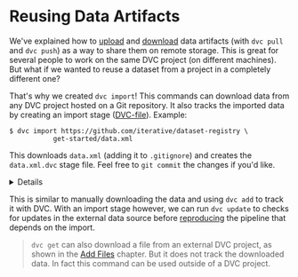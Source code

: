 # Reusing Data Artifacts

We've explained how to [upload](/doc/get-started/share-data) and
[download](/doc/get-started/retrieve-data) <abbr>data artifacts</abbr> (with
`dvc pull` and `dvc push`) as a way to share them on remote storage. This is
great for several people to work on the same <abbr>DVC project</abbr> (on
different machines). But what if we wanted to reuse a dataset from a project in
a completely different one?

That's why we created `dvc import`! This commands can download data from any DVC
project hosted on a Git repository. It also tracks the imported data by creating
an import stage ([DVC-file](/doc/user-guide/dvc-file-format)). Example:

```dvc
$ dvc import https://github.com/iterative/dataset-registry \
           get-started/data.xml
```

This downloads `data.xml` (adding it to `.gitignore`) and creates the
`data.xml.dvc` stage file. Feel free to `git commit` the changes if you'd like.

<details>

### Expand to learn about how importing works

Note that the
[iterative/dataset-registry](https://github.com/iterative/dataset-registry)
project doesn't actually store a `get-started/data.xml` file. Instead, DVC
inspects
[get-started/data.xml.dvc](https://github.com/iterative/dataset-registry/blob/master/get-started/data.xml.dvc)
and tries to retrieve the file using the external project's default remote
(configured
[here](https://github.com/iterative/dataset-registry/blob/master/.dvc/config)).

</details>

This is similar to manually downloading the data and using `dvc add` to track it
with DVC. With an import stage however, we can run `dvc update` to checks for
updates in the external data source before
[reproducing](/doc/get-started/reproduce) the <abbr>pipeline</abbr> that depends
on the import.

> `dvc get` can also download a file from an external DVC project, as shown in
> the [Add Files](/doc/get-started/add-files) chapter. But it does not track the
> downloaded data. In fact this command can be used outside of a DVC project.
